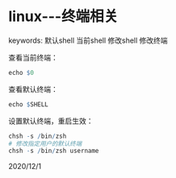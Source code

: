 # linux---终端相关

keywords: 默认shell 当前shell 修改shell 修改终端  

查看当前终端：  
```r
echo $0
```

查看默认终端：  
```r
echo $SHELL
```

设置默认终端，重启生效：  
```r
chsh -s /bin/zsh
# 修改指定用户的默认终端
chsh -s /bin/zsh username
```


2020/12/1  
